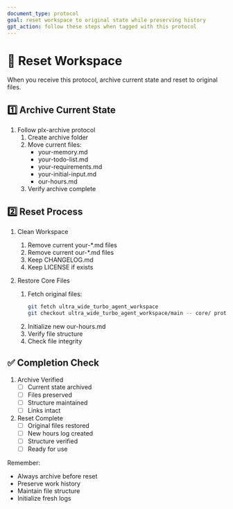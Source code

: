 ```yaml
---
document_type: protocol
goal: reset workspace to original state while preserving history
gpt_action: follow these steps when tagged with this protocol
---
```


# 🔄 Reset Workspace

When you receive this protocol, archive current state and reset to original files.

## 1️⃣ Archive Current State

1. Follow plx-archive protocol
   1. Create archive folder
   2. Move current files:
      - your-memory.md
      - your-todo-list.md
      - your-requirements.md
      - your-initial-input.md
      - our-hours.md
   3. Verify archive complete

## 2️⃣ Reset Process

1. Clean Workspace
   1. Remove current your-*.md files
   2. Remove current our-*.md files
   3. Keep CHANGELOG.md
   4. Keep LICENSE if exists

2. Restore Core Files
   1. Fetch original files:
      ```bash
      git fetch ultra_wide_turbo_agent_workspace
      git checkout ultra_wide_turbo_agent_workspace/main -- core/ protocols/ processes/
      ```
   2. Initialize new our-hours.md
   3. Verify file structure
   4. Check file integrity

## ✅ Completion Check

1. Archive Verified
   - [ ] Current state archived
   - [ ] Files preserved
   - [ ] Structure maintained
   - [ ] Links intact

2. Reset Complete
   - [ ] Original files restored
   - [ ] New hours log created
   - [ ] Structure verified
   - [ ] Ready for use

Remember: 
- Always archive before reset
- Preserve work history
- Maintain file structure
- Initialize fresh logs 